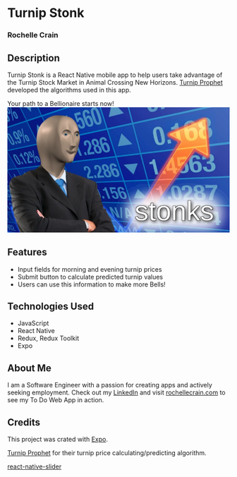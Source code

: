 # Turnip Stonk

### Rochelle Crain

## Description

Turnip Stonk is a React Native mobile app to help users take advantage of the Turnip Stock Market in Animal Crossing New Horizons. [Turnip Prophet](https://github.com/mikebryant/ac-nh-turnip-prices) developed the algorithms used in this app.

Your path to a Bellionaire starts now!
![Stonk Meme](./stonk_meme.jpg)

## Features

- Input fields for morning and evening turnip prices
- Submit button to calculate predicted turnip values
- Users can use this information to make more Bells!

## Technologies Used

- JavaScript
- React Native
- Redux, Redux Toolkit
- Expo

## About Me

I am a Software Engineer with a passion for creating apps and actively seeking employment. Check out my [LinkedIn](https://www.linkedin.com/in/rochelle-roberts) and visit [rochellecrain.com](https://www.rochellecrain.com/) to see my To Do Web App in action.

## Credits

This project was crated with [Expo](https://reactnative.dev/docs/0.60/getting-started).

[Turnip Prophet](https://github.com/mikebryant/ac-nh-turnip-prices) for their turnip price calculating/predicting algorithm.

[react-native-slider](https://github.com/react-native-community/react-native-slider)

